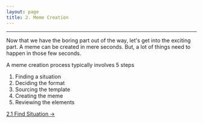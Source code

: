 ```yaml
---
layout: page
title: 2. Meme Creation
---
```

---
Now that we have the boring part out of the way, let's get into the exciting part. A meme can be created in mere seconds. But, a lot of things need to happen in those few seconds.

A meme creation process typically involves 5 steps

1. Finding a situation
2. Deciding the format
3. Sourcing the template
4. Creating the meme
5. Reviewing the elements

<a href = '/21-find-concept/' class ='nav-button'> 2.1 Find Situation -> </a>
